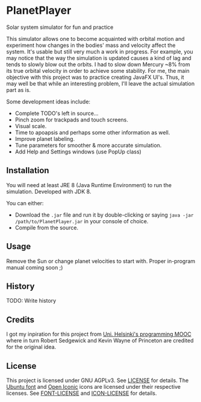 # PlanetPlayer
Solar system simulator for fun and practice

This simulator allows one to become acquainted with orbital motion and
experiment how changes in the bodies' mass and velocity affect the
system. It's usable but still very much a work in progress. For
example, you may notice that the way the simulation is updated causes
a kind of lag and tends to slowly blow out the orbits. I had to slow
down Mercury ~8% from its true orbital velocity in order to achieve
some stability. For me, the main objective with this project was to
practice creating JavaFX UI's. Thus, it may well be that while an
interesting problem, I'll leave the actual simulation part as is.

Some development ideas include:
* Complete TODO's left in source...
* Pinch zoom for trackpads and touch screens.
* Visual scale.
* Time to apoapsis and perhaps some other information as well.
* Improve planet labeling.
* Tune parameters for smoother & more accurate simulation.
* Add Help and Settings windows (use PopUp class)

## Installation

You will need at least JRE 8 (Java Runtime Environment) to run the
simulation. Developed with JDK 8.

You can either:
* Download the `.jar` file and run it by double-clicking or saying
`java -jar /path/to/PlanetPlayer.jar` in your console of choice.
* Compile from the source.

## Usage

Remove the Sun or change planet velocities to start with. Proper
in-program manual coming soon ;)

## History

TODO: Write history

## Credits

I got my inpiration for this project from
[Uni. Helsinki's programming MOOC](https://2017-ohjelmointi.github.io/part14/)
where in turn Robert Sedgewick and Kevin Wayne of Princeton are
credited for the original idea.

## License

This project is licensed under GNU AGPLv3. See 
[LICENSE](LICENSE) for details. The
[Ubuntu font](http://font.ubuntu.com/) and
[Open Iconic](https://github.com/iconic/open-iconic) icons are
licensed under their respective licenses. See
[FONT-LICENSE](FONT-LICENSE) and [ICON-LICENSE](ICON-LICENSE)
for details.
